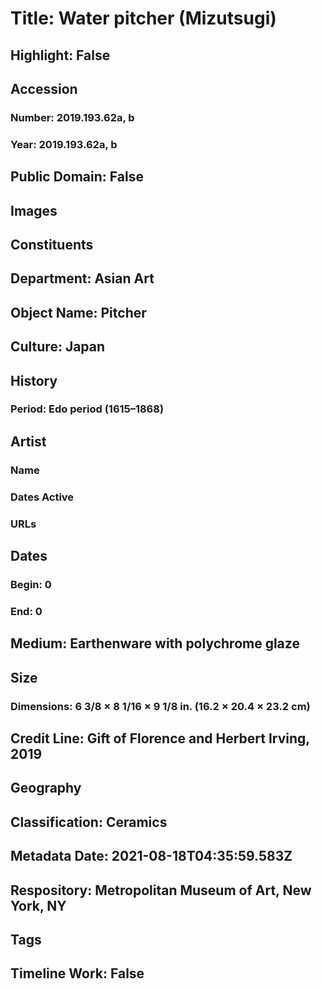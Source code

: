 # Title: Water pitcher (Mizutsugi)
## Highlight: False
## Accession
### Number: 2019.193.62a, b
### Year: 2019.193.62a, b
## Public Domain: False
## Images
## Constituents
## Department: Asian Art
## Object Name: Pitcher
## Culture: Japan
## History
### Period: Edo period (1615–1868)
## Artist
### Name
### Dates Active
### URLs
## Dates
### Begin: 0
### End: 0
## Medium: Earthenware with polychrome glaze
## Size
### Dimensions: 6 3/8 × 8 1/16 × 9 1/8 in. (16.2 × 20.4 × 23.2 cm)
## Credit Line: Gift of Florence and Herbert Irving, 2019
## Geography
## Classification: Ceramics
## Metadata Date: 2021-08-18T04:35:59.583Z
## Respository: Metropolitan Museum of Art, New York, NY
## Tags
## Timeline Work: False